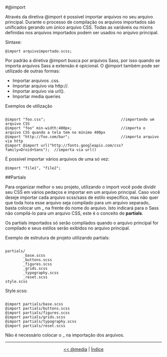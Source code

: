 #@import

Através da diretiva @import é possível importar arquivos no seu arquivo principal. Durante o processo de compilação os arquivos importados são unificados gerando um único arquivo CSS. Todas as variáveis ou mixins definidas nos arquivos importados podem ser usados no arquivo principal.

Sintaxe:

```
@import arquivoimportado.scss;
```

Por padrão a diretiva @import busca por arquivos Sass, por isso quando se importa arquivos Sass a extensão é opicional. O @import também pode ser utilizado de outras formas:

- Importar arquivos .css.
- Importar arquivo via http://.
- Importar arquivo via url().
- Importar media queries

Exemplos de utilização

```

@import "foo.css";                                  //importando um arquivo CSS
@import "foo" min-width:400px;                      //importa o arquivo CSS quando a tela tem no mínimo 400px
@import "http://foo.com/bar";                       //importa arquivo via http
@import @import url("http://fonts.googleapis.com/css?family=Droid+Sans");  //importa via url()

```

É possível importar vários arquivos de uma só vez:

```
@import "file1", "file2";
```

##Partials

Para organizar melhor o seu projeto, utilizando o import você pode dividir seu CSS em vários pedaços e importar em um arquivo principal. Caso você deseje importar cada arquivo scss/sass de estilo específico, mas não quer que toda hora esse arquivo seja compilado para um arquivo separado, basta colocar um _ na frente do nome do arquivo. Isto indicará para o Sass não compilá-lo para um arquivo CSS, este é o conceito de **partials**. 

Os partials importados só serão compilados quando o arquivo principal for compilado e seus estilos serão exibidos no arquivo principal.

Exemplo de estrutura de projeto utilizando partials:

```

partials/
        _base.scss
        _buttons.scss
        _figures.scss 
        _grids.scss
        _typography.scss
        _reset.scss 
style.scss

```

Style.scss:

```

@import partials/base.scss
@import partials/buttons.scss
@import partials/figures.scss 
@import partials/grids.scss
@import partials/typography.scss
@import partials/reset.scss 

```

Não é necessário colocar o _ na importação dos arquivos.

___

<p align="center"><a href="media-queries.md.md"  title="Anterior"><< @media</a> | <a href="../Apostila#Índice" title="Índice">Índice</a></p>
